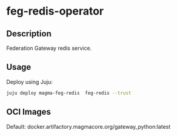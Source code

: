 # feg-redis-operator

## Description

Federation Gateway redis service.

## Usage

Deploy using Juju:

```bash
juju deploy magma-feg-redis  feg-redis --trust
```

## OCI Images

Default: docker.artifactory.magmacore.org/gateway_python:latest
